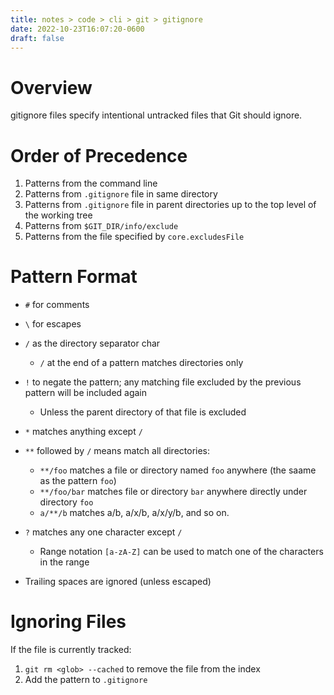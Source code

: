 ```yaml
---
title: notes > code > cli > git > gitignore
date: 2022-10-23T16:07:20-0600
draft: false
---
```


# Overview
gitignore files specify intentional untracked files that Git should ignore.

# Order of Precedence
1. Patterns from the command line
2. Patterns from `.gitignore` file in same directory
3. Patterns from `.gitignore` file in parent directories up to the top level of the working tree
4. Patterns from `$GIT_DIR/info/exclude`
5. Patterns from the file specified by `core.excludesFile`

# Pattern Format
- `#` for comments
- `\` for escapes
- `/` as the directory separator char
    - `/` at the end of a pattern matches directories only
- `!` to negate the pattern; any matching file excluded by the previous pattern will be included again
    - Unless the parent directory of that file is excluded
- `*` matches anything except `/`
- `**` followed by `/` means match all directories:
    - `**/foo` matches a file or directory named `foo` anywhere (the saame as the pattern `foo`)
    - `**/foo/bar` matches file or directory `bar` anywhere directly under directory `foo`
    - `a/**/b` matches a/b, a/x/b, a/x/y/b, and so on.
- `?` matches any one character except `/`
    - Range notation `[a-zA-Z]` can be used to match one of the characters in the range

- Trailing spaces are ignored (unless escaped)

# Ignoring Files
If the file is currently tracked:
1. `git rm <glob> --cached` to remove the file from the index
2. Add the pattern to `.gitignore`
